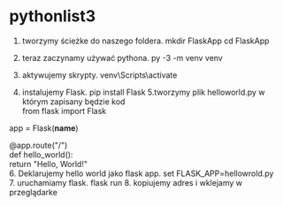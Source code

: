 # pythonlist3
1. tworzymy ścieżke do naszego foldera.
	mkdir FlaskApp
	cd FlaskApp

2. teraz zaczynamy używać pythona.
	py -3 -m venv venv

3. aktywujemy skrypty.
	venv\Scripts\activate
4. instalujemy Flask.
	pip install Flask
5.tworzymy plik helloworld.py w którym zapisany będzie kod </BR>
from flask import Flask</BR>

app = Flask(__name__)</BR>

@app.route("/")</BR>
def hello_world():</BR>
    return "Hello, World!"</BR>
6. Deklarujemy hello world jako flask app.
	set FLASK_APP=hellowrold.py </br>
7. uruchamiamy flask.
	flask run
8. kopiujemy adres i wklejamy w przeglądarke
